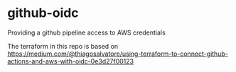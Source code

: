 # github-oidc
Providing a github pipeline access to AWS credentials

The terraform in this repo is based on https://medium.com/@thiagosalvatore/using-terraform-to-connect-github-actions-and-aws-with-oidc-0e3d27f00123